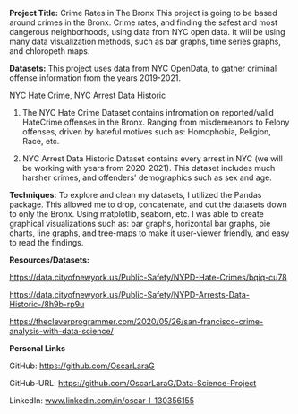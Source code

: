 **Project Title:** Crime Rates in The Bronx
This project is going to be based around crimes in the Bronx. Crime rates, and finding the safest and most dangerous neighborhoods, using data from NYC open data. It will be using many data visualization methods, such as bar graphs, time series graphs, and chloropeth maps.

**Datasets:**
This project uses data from NYC OpenData, to gather criminal offense information from the years 2019-2021.

NYC Hate Crime,
NYC Arrest Data Historic
1) The NYC Hate Crime Dataset contains infromation on reported/valid HateCrime offenses in the Bronx. Ranging from misdemeanors to Felony offenses, driven by hateful motives such as: Homophobia, Religion, Race, etc.

2) NYC Arrest Data Historic Dataset contains every arrest in NYC (we will be working with years from 2020-2021). This dataset includes much harsher crimes, and offenders' demographics such as sex and age.

**Techniques:**
To explore and clean my datasets, I utilized the Pandas package. This allowed me to drop, concatenate, and cut the datasets down to only the Bronx. Using matplotlib, seaborn, etc. I was able to create graphical visualizations such as: bar graphs, horizontal bar graphs, pie charts, line graphs, and tree-maps to make it user-viewer friendly, and easy to read the findings.

**Resources/Datasets:**


https://data.cityofnewyork.us/Public-Safety/NYPD-Hate-Crimes/bqiq-cu78


https://data.cityofnewyork.us/Public-Safety/NYPD-Arrests-Data-Historic-/8h9b-rp9u


https://thecleverprogrammer.com/2020/05/26/san-francisco-crime-analysis-with-data-science/


**Personal Links**

GitHub: https://github.com/OscarLaraG



GitHub-URL: https://github.com/OscarLaraG/Data-Science-Project



LinkedIn: www.linkedin.com/in/oscar-l-130356155
